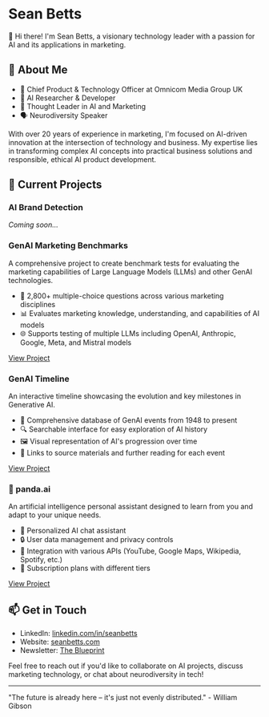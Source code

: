 # Sean Betts

👋 Hi there! I'm Sean Betts, a visionary technology leader with a passion for AI and its applications in marketing.

## 🚀 About Me

- 🧠 Chief Product & Technology Officer at Omnicom Media Group UK
- 🤖 AI Researcher & Developer
- 🤔 Thought Leader in AI and Marketing
- 🗣️ Neurodiversity Speaker

With over 20 years of experience in marketing, I'm focused on AI-driven innovation at the intersection of technology and business. My expertise lies in transforming complex AI concepts into practical business solutions and responsible, ethical AI product development.

## 🔭 Current Projects

### AI Brand Detection

_Coming soon..._

### GenAI Marketing Benchmarks

A comprehensive project to create benchmark tests for evaluating the marketing capabilities of Large Language Models (LLMs) and other GenAI technologies.

- 🔬 2,800+ multiple-choice questions across various marketing disciplines
- 📊 Evaluates marketing knowledge, understanding, and capabilities of AI models
- 🌐 Supports testing of multiple LLMs including OpenAI, Anthropic, Google, Meta, and Mistral models

[View Project](https://github.com/seanbetts/genai-marketing-benchmarks)

### GenAI Timeline

An interactive timeline showcasing the evolution and key milestones in Generative AI.

- 📅 Comprehensive database of GenAI events from 1948 to present
- 🔍 Searchable interface for easy exploration of AI history
- 🖼️ Visual representation of AI's progression over time
- 🔗 Links to source materials and further reading for each event

[View Project](https://www.the-blueprint.ai)

### 🐼 panda.ai

An artificial intelligence personal assistant designed to learn from you and adapt to your unique needs.

- 🧠 Personalized AI chat assistant
- 🔒 User data management and privacy controls
- 🔗 Integration with various APIs (YouTube, Google Maps, Wikipedia, Spotify, etc.)
- 💼 Subscription plans with different tiers

[View Project](https://github.com/yourusername/panda-ai)

## 📫 Get in Touch

- LinkedIn: [linkedin.com/in/seanbetts](https://www.linkedin.com/in/seanbetts)
- Website: [seanbetts.com](https://www.seanbetts.com)
- Newsletter: [The Blueprint](https://www.the-blueprint.ai)

Feel free to reach out if you'd like to collaborate on AI projects, discuss marketing technology, or chat about neurodiversity in tech!

---

"The future is already here – it's just not evenly distributed." - William Gibson